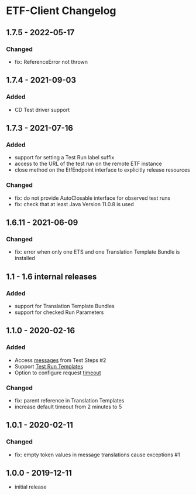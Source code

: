 # ETF-Client Changelog

## 1.7.5 - 2022-05-17

### Changed
- fix: ReferenceError not thrown

## 1.7.4 - 2021-09-03

### Added
- CD Test driver support

## 1.7.3 - 2021-07-16

### Added
- support for setting a Test Run label suffix
- access to the URL of the test run on the remote ETF instance
- close method on the EtfEndpoint interface to explicitly release resources

### Changed
- fix: do not provide AutoClosable interface for observed test runs
- fix: check that at least Java Version 11.0.8 is used



## 1.6.11 - 2021-06-09

### Changed
- fix: error when only one ETS and one Translation Template Bundle is installed



## 1.1 - 1.6 internal releases

### Added
- support for Translation Template Bundles
- support for checked Run Parameters



## 1.1.0 - 2020-02-16

### Added
- Access [messages](https://interactive-instruments.github.io/etf-client/javadoc/de/interactive_instruments/etf/client/TestStepResult.html) from Test Steps #2
- Support [Test Run Templates](https://interactive-instruments.github.io/etf-client/javadoc/de/interactive_instruments/etf/client/TestRunTemplate.html)
- Option to configure request [timeout](https://interactive-instruments.github.io/etf-client/javadoc/de/interactive_instruments/etf/client/EtfValidatorClient.html#timeout(java.time.Duration))

### Changed
- fix: parent reference in Translation Templates
- increase default timeout from 2 minutes to 5



## 1.0.1 - 2020-02-11

### Changed
- fix: empty token values in message translations cause exceptions #1



## 1.0.0 - 2019-12-11

- initial release
